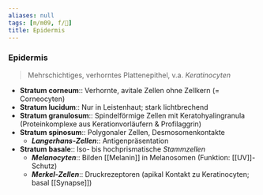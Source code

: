 ```yaml
---
aliases: null
tags: [m/m09, f/🔬]
title: Epidermis
---
```

### Epidermis
> Mehrschichtiges, verhorntes Plattenepithel, v.a. *Keratinocyten*
- **Stratum corneum**:: Verhornte, avitale Zellen ohne Zellkern (= Corneocyten)
- **Stratum lucidum**:: Nur in Leistenhaut; stark lichtbrechend
- **Stratum granulosum**:: Spindelförmige Zellen mit Keratohyalingranula (Proteinkomplexe aus Kerationvorläufern & Profilaggrin)
- **Stratum spinosum**:: Polygonaler Zellen, Desmosomenkontakte
	- ***Langerhans-Zellen***:: Antigenpräsentation
- **Stratum basale**:: Iso- bis hochprismatische *Stammzellen*
	- ***Melanocyten***:: Bilden [[Melanin]] in Melanosomen (Funktion: [[UV]]-Schutz)
	- ***Merkel-Zellen***:: Druckrezeptoren (apikal Kontakt zu Keratinocyten; basal [[Synapse]])